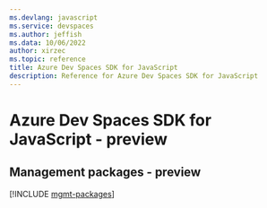 ```yaml
---
ms.devlang: javascript
ms.service: devspaces
ms.author: jeffish
ms.data: 10/06/2022
author: xirzec
ms.topic: reference
title: Azure Dev Spaces SDK for JavaScript
description: Reference for Azure Dev Spaces SDK for JavaScript
---
```

# Azure Dev Spaces SDK for JavaScript - preview

## Management packages - preview
[!INCLUDE [mgmt-packages](dev-spaces-mgmt-index.md)]
